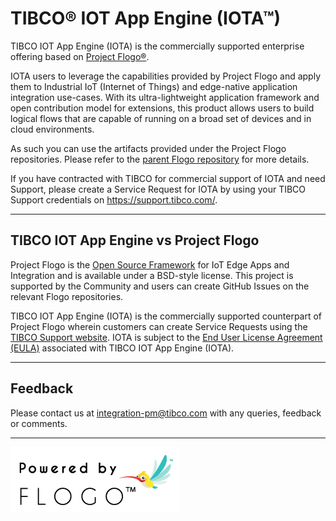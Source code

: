 # **TIBCO® IOT App Engine (IOTA™)**
TIBCO IOT App Engine (IOTA) is the commercially supported enterprise offering based on [Project Flogo®](http://www.flogo.io/). 

IOTA users to leverage the capabilities provided by Project Flogo and apply them to Industrial IoT (Internet of Things) and edge-native application integration use-cases. With its ultra-lightweight application framework and open contribution model for extensions, this product allows users to build logical flows that are capable of running on a broad set of devices and in cloud environments.

As such you can use the artifacts provided under the Project Flogo repositories. Please refer to the [parent Flogo repository](https://github.com/TIBCOSoftware/flogo) for more details.

If you have contracted with TIBCO for commercial support of IOTA and need Support, please create a Service Request for IOTA by using your TIBCO Support credentials on https://support.tibco.com/.

----------


## TIBCO IOT App Engine vs Project Flogo ##

Project Flogo is the [Open Source Framework](https://github.com/TIBCOSoftware/flogo) for IoT Edge Apps and Integration and is available under a BSD-style license. This project is supported by the Community and users can create GitHub Issues on the relevant Flogo repositories.

TIBCO IOT App Engine (IOTA) is the commercially supported counterpart of Project Flogo wherein customers can create Service Requests using the [TIBCO Support website](https://support.tibco.com/). IOTA is subject to the [End User License Agreement (EULA)](https://github.com/TIBCOSoftware/iota/blob/master/LICENSE) associated with TIBCO IOT App Engine (IOTA).


----------
## Feedback ##

Please contact us at [integration-pm@tibco.com](mailto:integration-pm@tibco.com) with any queries, feedback or comments.


----------


![Powered by Flogo™](https://github.com/TIBCOSoftware/flogo/blob/master/branding/flogo_badge_white.png)
